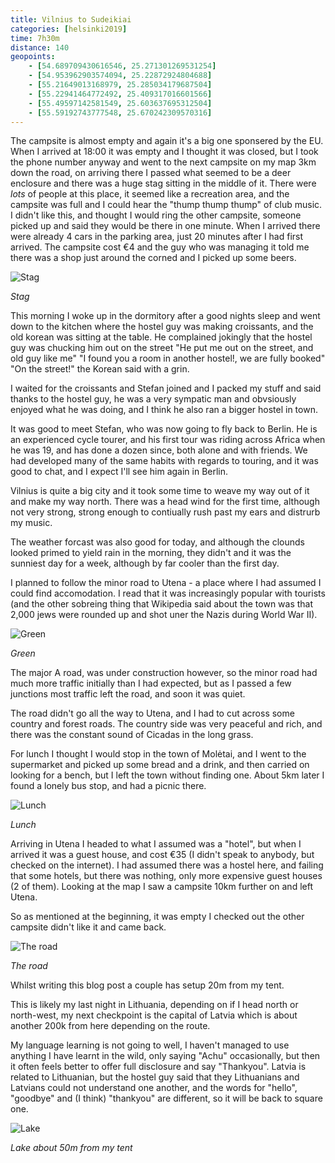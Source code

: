 ```yaml
--- 
title: Vilnius to Sudeikiai
categories: [helsinki2019]
time: 7h30m
distance: 140
geopoints:
    - [54.689709430616546, 25.271301269531254]
    - [54.953962903574094, 25.22872924804688]
    - [55.21649013168979, 25.285034179687504]
    - [55.22941464772492, 25.409317016601566]
    - [55.49597142581549, 25.603637695312504]
    - [55.59192743777548, 25.670242309570316]
---
```


The campsite is almost empty and again it's a big one sponsered by the EU.
When I arrived at 18:00 it was empty and I thought it was closed, but I took
the phone number anyway and went to the next campsite on my map 3km down the
road, on arriving there I passed what seemed to be a deer enclosure and there
was a huge stag sitting in the middle of it. There were _lots_ of people at
this place, it seemed like a recreation area, and the campsite was full and I
could hear the "thump thump thump" of club music. I didn't like this, and
thought I would ring the other campsite, someone picked up and said they would
be there in one minute. When I arrived there were already 4 cars in the
parking area, just 20 minutes after I had first arrived. The campsite cost €4
and the guy who was managing it told me there was a shop just around the
corned and I picked up some beers.

![Stag](/images/tallinn/2019-07-12/5.JPG)

*Stag*

This morning I woke up in the dormitory after a good nights sleep and went
down to the kitchen where the hostel guy was making croissants, and the old
korean was sitting at the table. He complained jokingly that the hostel guy
was chucking him out on the street "He put me out on the street, and old guy
like me" "I found you a room in another hostel!, we are fully booked" "On the
street!" the Korean said with a grin.

I waited for the croissants and Stefan joined and I packed my stuff and said
thanks to the hostel guy, he was a very sympatic man and obvsiously enjoyed
what he was doing, and I think he also ran a bigger hostel in town.

It was good to meet Stefan, who was now going to fly back to Berlin. He is an
experienced cycle tourer, and his first tour was riding across Africa when he
was 19, and has done a dozen since, both alone and with friends. We had
developed many of the same habits with regards to touring, and it was good to
chat, and I expect I'll see him again in Berlin.

Vilnius is quite a big city and it took some time to weave my way out of it
and make my way north. There was a head wind for the first time, although not
very strong, strong enough to contiually rush past my ears and distrurb my
music.

The weather forcast was also good for today, and although the clounds looked
primed to yield rain in the morning, they didn't and it was the sunniest day
for a week, although by far cooler than the first day.

I planned to follow the minor road to Utena - a place where I had assumed I
could find accomodation. I read that it was increasingly popular with tourists
(and the other sobreing thing that Wikipedia said about the town was that
2,000 jews were rounded up and shot uner the Nazis during World War II).

![Green](/images/tallinn/2019-07-12/3.JPG)

*Green*

The major A road, was under construction however, so the minor road had much
more traffic initially than I had expected, but as I passed a few junctions
most traffic left the road, and soon it was quiet.

The road didn't go all the way to Utena, and I had to cut across some country
and forest roads. The country side was very peaceful and rich, and there was
the constant sound of Cicadas in the long grass.

For lunch I thought I would stop in the town of Molėtai, and I went to the
supermarket and picked up some bread and a drink, and then carried on looking
for a bench, but I left the town without finding one. About 5km later I found
a lonely bus stop, and had a picnic there.

![Lunch](/images/tallinn/2019-07-12/1.JPG)

*Lunch*

Arriving in Utena I headed to what I assumed was a "hotel", but when I arrived
it was a guest house, and cost €35 (I didn't speak to anybody, but checked on
the internet). I had assumed there was a hostel here, and failing that some
hotels, but there was nothing, only more expensive guest houses (2 of them).
Looking at the map I saw a campsite 10km further on and left Utena.

So as mentioned at the beginning, it was empty I checked out the other
campsite didn't like it and came back.

![The road](/images/tallinn/2019-07-12/4.JPG)

*The road*

Whilst writing this blog post a couple has setup 20m from my tent.

This is likely my last night in Lithuania, depending on if I head north or
north-west, my next checkpoint is the capital of Latvia which is about another
200k from here depending on the route.

My language learning is not going to well, I haven't managed to use anything
I have learnt in the wild, only saying "Achu" occasionally, but then it often
feels better to offer full disclosure and say "Thankyou". Latvia is related to
Lithuanian, but the hostel guy said that they Lithuanians and Latvians could
not understand one another, and the words for "hello", "goodbye" and (I think)
"thankyou" are different, so it will be back to square one.

![Lake](/images/tallinn/2019-07-12/6.JPG)

*Lake about 50m from my tent*
